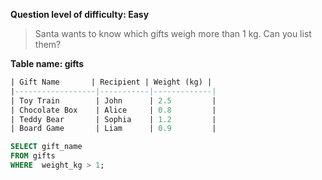 **Question level of difficulty: Easy**

> Santa wants to know which gifts weigh more than 1 kg. Can you list them?

**Table name: gifts**

```sql
| Gift Name       | Recipient | Weight (kg) |
|------------------|-----------|-------------|
| Toy Train        | John      | 2.5         |
| Chocolate Box    | Alice     | 0.8         |
| Teddy Bear       | Sophia    | 1.2         |
| Board Game       | Liam      | 0.9         |
```

```sql
SELECT gift_name
FROM gifts
WHERE  weight_kg > 1;
```
